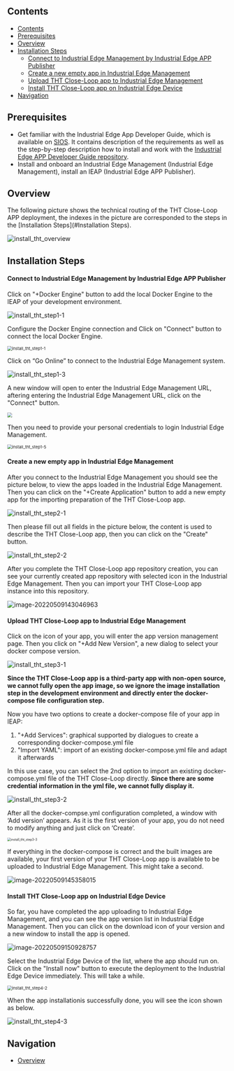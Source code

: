 ## Contents

- [Contents](#Contents)
- [Prerequisites](#Prerequisites)
- [Overview](#Overview)
- [Installation Steps](#Installation-Steps)
  - [Connect to Industrial Edge Management by Industrial Edge APP Publisher](#Connect-to-Industrial-Edge-Management-by-Industrial-Edge-APP-Publisher)
  - [Create a new empty app in Industrial Edge Management](#Create-a-new-empty-app-in-Industrial-Edge-Management)
  - [Upload THT Close-Loop app to Industrial Edge Management](#Upload-THT-Close-Loop-app-to-Industrial-Edge-Management)
  - [Install THT Close-Loop app on Industrial Edge Device](#Install-THT-Close-Loop-app-on-Industrial-Edge-Device)
- [Navigation](#navigation)



## Prerequisites

- Get familiar with the Industrial Edge App Developer Guide, which is available on [SIOS](https://support.industry.siemens.com/cs/ww/en/view/109795865). It contains description of the requirements as well as the step-by-step description how to install and work with the [Industrial Edge APP Developer Guide repository](https://github.com/industrial-edge/Developer-Guide-Hands-on-App).
- Install and onboard an Industrial Edge Management (Industrial Edge Management), install an IEAP (Industrial Edge APP Publisher).



## Overview

The following picture shows the technical routing of the THT Close-Loop APP deployment, the indexes in the picture are corresponded to the steps in the [Installation Steps](#Installation Steps).

![install_tht_overview](graphics/install_tht_overview.png)



## Installation Steps

#### Connect to Industrial Edge Management by Industrial Edge APP Publisher

Click on "+Docker Engine" button to add the local Docker Engine to the IEAP of your development environment. 

![install_tht_step1-1](graphics/install_tht_step1-1.png)

Configure the Docker Engine connection and Click on "Connect" button to connect the local Docker Engine.

<img src="graphics/install_tht_step1-2.png" alt="install_tht_step1-1" style="zoom:67%;" />

Click on “Go Online” to connect to the Industrial Edge Management system.



![install_tht_step1-3](graphics/install_tht_step1-3.png)

A new window will open to enter the Industrial Edge Management URL, aftering entering the Industrial Edge Management URL, click on the "Connect" button.

<img src="graphics/install_tht_step1-4.png" style="zoom:67%;" />

Then you need to provide your personal credentials to login Industrial Edge Management.

<img src="graphics/install_tht_step1-5.png" alt="install_tht_step1-5" style="zoom:67%;" />

#### Create a new empty app in Industrial Edge Management

After you connect to the Industrial Edge Management you should see the picture below, to view the apps loaded in the Industrial Edge Management. Then you can click on the "+Create Application" button to add a new empty app for the importing preparation of the THT Close-Loop app.

![install_tht_step2-1](graphics/install_tht_step2-1.png)

Then please fill out all fields in the picture below, the content is used to describe the THT Close-Loop app, then you can click on the "Create" button. 

![install_tht_step2-2](graphics/install_tht_step2-2.png)

After you complete the THT Close-Loop app repository creation, you can see your currently created app repository with selected icon in the Industrial Edge Management. Then you can import your THT Close-Loop app instance into this repository.

![image-20220509143046963](graphics/install_tht_step2-3.png)

#### Upload THT Close-Loop app to Industrial Edge Management

Click on the icon of your app, you will enter the app version management page. Then you click on "+Add New Version", a new dialog to select your docker compose version. 

![install_tht_step3-1](graphics/install_tht_step3-1.png)

**Since the THT Close-Loop app is a third-party app with non-open source, we cannot fully open the app image, so we ignore the image installation step in the development environment and directly enter the docker-compose file configuration step.**

Now you have two options to create a docker-compose file of your app in IEAP: 

1. "+Add Services": graphical supported by dialogues to create a corresponding docker-compose.yml file 
2. "Import YAML": import of an existing docker-compose.yml file and adapt it afterwards

In this use case, you can select the 2nd option to import an existing docker-compose.yml file of the THT Close-Loop directly. **Since there are some credential information in the yml file, we cannot fully display it.**

![install_tht_step3-2](graphics/install_tht_step3-2.png)

After all the docker-compse.yml configuration completed, a window with ‘Add version’ appears. As it is the first version of your app, you do not need to modify anything and just click on ‘Create’.

<img src="graphics/install_tht_step3-3.png" alt="install_tht_step3-3" style="zoom: 50%;" />

If everything in the docker-compose is correct and the built images are available, your first version of your THT Close-Loop app is available to be uploaded to Industrial Edge Management. This might take a second. 

![image-20220509145358015](graphics/install_tht_step3-4.png)

#### Install THT Close-Loop app on Industrial Edge Device

So far, you have completed the app uploading to Industrial Edge Management, and you can see the app version list in Industrial Edge Management. Then you can click on the download icon of your version and a new window to install the app is opened. 

![image-20220509150928757](graphics/install_tht_step4-1.png)

Select the Industrial Edge Device of the list, where the app should run on. Click on the "Install now" button to execute the deployment to the Industrial Edge Device immediately. This will take a while.

<img src="graphics/install_tht_step4-2.png" alt="install_tht_step4-2" style="zoom: 67%;" />

When the app installationis successfully done, you will see the icon shown as below.

![install_tht_step4-3](graphics/install_tht_step4-3.png)



## Navigation

- [Overview](../README.md)
